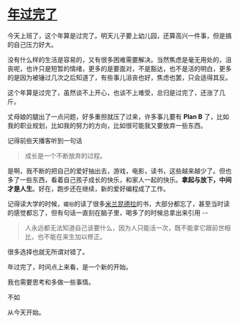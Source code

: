 # [年过完了](https://github.com/yihong0618/gitblog/issues/206)

今天上班了，这个年算是过完了。明天儿子要上幼儿园，还算高兴一件事，但是搞的自己压力好大。

没有什么样的生活是容易的，又有很多困难需要解决。当然焦虑是毫无用处的，沮丧呢，也许只是短暂的情绪，更多的是要面对，不是豁达，也不是活的明白，更多的是因为被锤过几次之后知道了，有些事儿沮丧也好，焦虑也罢，只会适得其反。

这个年算是过完了，虽然谈不上开心，也谈不上难受，总归是过完了，还涨了几斤。

丈母娘的腿出了一点问题，好多重担就压了过来，许多事儿要有 **Plan B** 了，比如我的职业规划，比如我的努力的方向，比如很可能我又要放弃一些东西。

记得前些天播客听到一句话

> 成长是一个不断放弃的过程。

是啊，我不断的把自己的爱好抽出去，游戏，电影，读书，这些越来越少了。但也多了一些东西，看着自己孩子成长的快乐，和家人一起的快乐。**拿起与放下，中间才是人生**。好在，跑步还在继续，新的爱好编程成了工作。

记得读大学的时候，`媚俗`的读了很多[米兰昆德拉](https://www.wikiwand.com/zh-hans/%E7%B1%B3%E5%85%B0%C2%B7%E6%98%86%E5%BE%B7%E6%8B%89)的书，大部分都忘了，甚至当时读的感觉都忘了，但有句话一直刻在脑子里，喝多了的时候总拿出来引用 --

> 人永远都无法知道自己该要什么，因为人只能活一次，既不能拿它跟前世相比，也不能在来生加以修正。

很多选择也就无所谓对错了。

年过完了，时间点上来看，是一个新的开始。

我也需要思考和多做一些事情。

不如

从今天开始。
